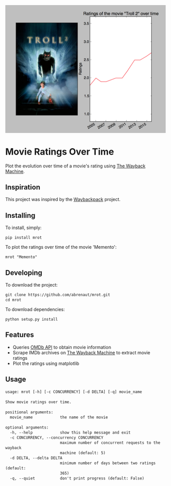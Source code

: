 ![Troll 2](https://raw.githubusercontent.com/abrenaut/mrot/master/screenshot.png)

# Movie Ratings Over Time

Plot the evolution over time of a movie's rating using [The Wayback Machine](https://archive.org/web/).

## Inspiration

This project was inspired by the [Waybackpack](https://github.com/jsvine/waybackpack) project.

## Installing 

To install, simply:
 
    pip install mrot
    
To plot the ratings over time of the movie 'Memento':

    mrot "Memento"

## Developing

To download the project:

    git clone https://github.com/abrenaut/mrot.git
    cd mrot
    
To download dependencies:
    
    python setup.py install

## Features

* Queries [OMDb API](http://omdbapi.com/) to obtain movie information
* Scrape IMDb archives on [The Wayback Machine](https://archive.org/web/) to extract movie ratings
* Plot the ratings using matplotlib
    
## Usage
    
    usage: mrot [-h] [-c CONCURRENCY] [-d DELTA] [-q] movie_name
    
    Show movie ratings over time.
    
    positional arguments:
      movie_name            the name of the movie
    
    optional arguments:
      -h, --help            show this help message and exit
      -c CONCURRENCY, --concurrency CONCURRENCY
                            maximum number of concurrent requests to the wayback
                            machine (default: 5)
      -d DELTA, --delta DELTA
                            minimum number of days between two ratings (default:
                            365)
      -q, --quiet           don't print progress (default: False)
